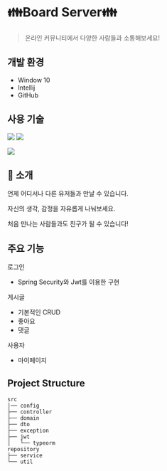 # 👪Board Server👪
> 온라인 커뮤니티에서 다양한 사람들과 소통해보세요!


## 개발 환경

  + Window 10
  + Intellij
  + GitHub

## 사용 기술

<img src="https://img.shields.io/badge/Spring Boot-6DB33F?style=for-the-badge&logo=Spring Boot&logoColor=white"> <img src="https://img.shields.io/badge/Spring Security-6DB33F?style=for-the-badge&logo=Spring Security&logoColor=white">

<img src="https://img.shields.io/badge/MySQL-4479A1?style=for-the-badge&logo=MySQL&logoColor=white">


## 📖 소개

언제 어디서나 다른 유저들과 만날 수 있습니다.

자신의 생각, 감정을 자유롭게 나눠보세요.

처음 만나는 사람들과도 친구가 될 수 있습니다!


## 주요 기능

로그인
  + Spring Security와 Jwt를 이용한 구현

게시글
  + 기본적인 CRUD
  + 좋아요
  + 댓글

사용자
  + 마이페이지

## Project Structure
 ```
src
│── config
├── controller
├── domain
├── dto
├── exception
├── jwt
│   └── typeorm
 repository
├── service
└── util
 ```
  

